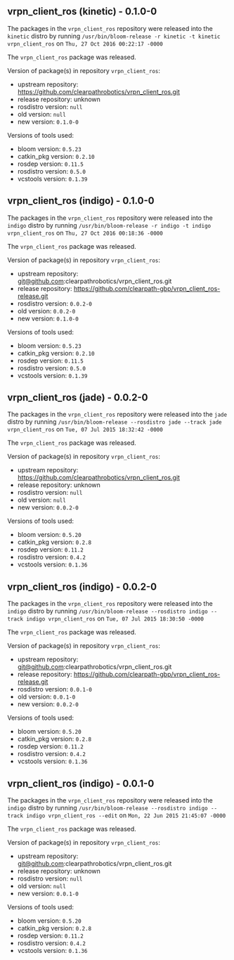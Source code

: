 ## vrpn_client_ros (kinetic) - 0.1.0-0

The packages in the `vrpn_client_ros` repository were released into the `kinetic` distro by running `/usr/bin/bloom-release -r kinetic -t kinetic vrpn_client_ros` on `Thu, 27 Oct 2016 00:22:17 -0000`

The `vrpn_client_ros` package was released.

Version of package(s) in repository `vrpn_client_ros`:

- upstream repository: https://github.com/clearpathrobotics/vrpn_client_ros.git
- release repository: unknown
- rosdistro version: `null`
- old version: `null`
- new version: `0.1.0-0`

Versions of tools used:

- bloom version: `0.5.23`
- catkin_pkg version: `0.2.10`
- rosdep version: `0.11.5`
- rosdistro version: `0.5.0`
- vcstools version: `0.1.39`


## vrpn_client_ros (indigo) - 0.1.0-0

The packages in the `vrpn_client_ros` repository were released into the `indigo` distro by running `/usr/bin/bloom-release -r indigo -t indigo vrpn_client_ros` on `Thu, 27 Oct 2016 00:18:36 -0000`

The `vrpn_client_ros` package was released.

Version of package(s) in repository `vrpn_client_ros`:

- upstream repository: git@github.com:clearpathrobotics/vrpn_client_ros.git
- release repository: https://github.com/clearpath-gbp/vrpn_client_ros-release.git
- rosdistro version: `0.0.2-0`
- old version: `0.0.2-0`
- new version: `0.1.0-0`

Versions of tools used:

- bloom version: `0.5.23`
- catkin_pkg version: `0.2.10`
- rosdep version: `0.11.5`
- rosdistro version: `0.5.0`
- vcstools version: `0.1.39`


## vrpn_client_ros (jade) - 0.0.2-0

The packages in the `vrpn_client_ros` repository were released into the `jade` distro by running `/usr/bin/bloom-release --rosdistro jade --track jade vrpn_client_ros` on `Tue, 07 Jul 2015 18:32:42 -0000`

The `vrpn_client_ros` package was released.

Version of package(s) in repository `vrpn_client_ros`:
- upstream repository: https://github.com/clearpathrobotics/vrpn_client_ros.git
- release repository: unknown
- rosdistro version: `null`
- old version: `null`
- new version: `0.0.2-0`

Versions of tools used:
- bloom version: `0.5.20`
- catkin_pkg version: `0.2.8`
- rosdep version: `0.11.2`
- rosdistro version: `0.4.2`
- vcstools version: `0.1.36`


## vrpn_client_ros (indigo) - 0.0.2-0

The packages in the `vrpn_client_ros` repository were released into the `indigo` distro by running `/usr/bin/bloom-release --rosdistro indigo --track indigo vrpn_client_ros` on `Tue, 07 Jul 2015 18:30:50 -0000`

The `vrpn_client_ros` package was released.

Version of package(s) in repository `vrpn_client_ros`:
- upstream repository: git@github.com:clearpathrobotics/vrpn_client_ros.git
- release repository: https://github.com/clearpath-gbp/vrpn_client_ros-release.git
- rosdistro version: `0.0.1-0`
- old version: `0.0.1-0`
- new version: `0.0.2-0`

Versions of tools used:
- bloom version: `0.5.20`
- catkin_pkg version: `0.2.8`
- rosdep version: `0.11.2`
- rosdistro version: `0.4.2`
- vcstools version: `0.1.36`


## vrpn_client_ros (indigo) - 0.0.1-0

The packages in the `vrpn_client_ros` repository were released into the `indigo` distro by running `/usr/bin/bloom-release --rosdistro indigo --track indigo vrpn_client_ros --edit` on `Mon, 22 Jun 2015 21:45:07 -0000`

The `vrpn_client_ros` package was released.

Version of package(s) in repository `vrpn_client_ros`:
- upstream repository: git@github.com:clearpathrobotics/vrpn_client_ros.git
- release repository: unknown
- rosdistro version: `null`
- old version: `null`
- new version: `0.0.1-0`

Versions of tools used:
- bloom version: `0.5.20`
- catkin_pkg version: `0.2.8`
- rosdep version: `0.11.2`
- rosdistro version: `0.4.2`
- vcstools version: `0.1.36`


